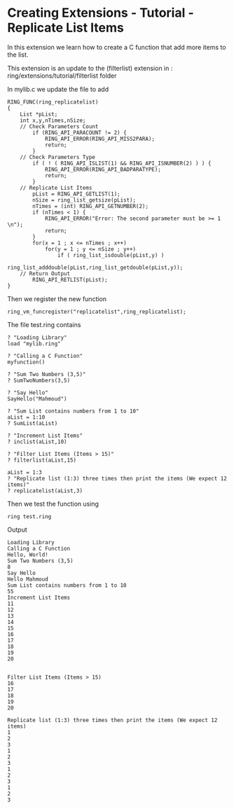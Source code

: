 Creating Extensions - Tutorial - Replicate List Items
=====================================================

In this extension we learn how to create a C function that add more items to the list.

This extension is an update to the (filterlist) extension in : ring/extensions/tutorial/filterlist folder

In mylib.c we update the file to add 

	RING_FUNC(ring_replicatelist)
	{
		List *pList;
		int x,y,nTimes,nSize;
		// Check Parameters Count
			if (RING_API_PARACOUNT != 2) {
				RING_API_ERROR(RING_API_MISS2PARA);
				return;
			}
		// Check Parameters Type
			if ( ! ( RING_API_ISLIST(1) && RING_API_ISNUMBER(2) ) ) {
				RING_API_ERROR(RING_API_BADPARATYPE);
				return;
			}
		// Replicate List Items
			pList = RING_API_GETLIST(1);
			nSize = ring_list_getsize(pList);
			nTimes = (int) RING_API_GETNUMBER(2);
			if (nTimes < 1) {
				RING_API_ERROR("Error: The second parameter must be >= 1 \n");
				return;
			}
			for(x = 1 ; x <= nTimes ; x++) 
				for(y = 1 ; y <= nSize ; y++) 
					if ( ring_list_isdouble(pList,y) ) 
						ring_list_adddouble(pList,ring_list_getdouble(pList,y));
		// Return Output
			RING_API_RETLIST(pList);
	}

Then we register the new function

	ring_vm_funcregister("replicatelist",ring_replicatelist);

The file test.ring contains

	? "Loading Library"
	load "mylib.ring"

	? "Calling a C Function"
	myfunction()

	? "Sum Two Numbers (3,5)"
	? SumTwoNumbers(3,5)

	? "Say Hello"
	SayHello("Mahmoud")

	? "Sum List contains numbers from 1 to 10"
	aList = 1:10
	? SumList(aList)

	? "Increment List Items"
	? inclist(aList,10)

	? "Filter List Items (Items > 15)"
	? filterlist(aList,15)

	aList = 1:3
	? "Replicate list (1:3) three times then print the items (We expect 12 items)"
	? replicatelist(aList,3)

Then we test the function using

	ring test.ring

Output

	Loading Library
	Calling a C Function
	Hello, World!
	Sum Two Numbers (3,5)
	8
	Say Hello
	Hello Mahmoud
	Sum List contains numbers from 1 to 10
	55
	Increment List Items
	11
	12
	13
	14
	15
	16
	17
	18
	19
	20


	Filter List Items (Items > 15)
	16
	17
	18
	19
	20

	Replicate list (1:3) three times then print the items (We expect 12 items)
	1
	2
	3
	1
	2
	3
	1
	2
	3
	1
	2
	3
